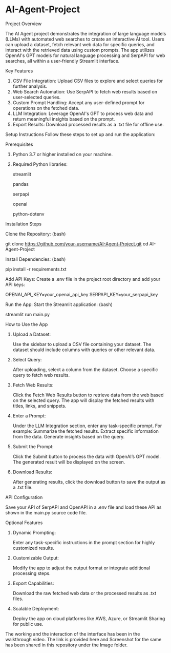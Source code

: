 # AI-Agent-Project

Project Overview

The AI Agent project demonstrates the integration of large language models (LLMs) with automated web searches to create an interactive AI tool. Users can upload a dataset, fetch relevant web data for specific queries, and interact with the retrieved data using custom prompts. The app utilizes OpenAI's GPT models for natural language processing and SerpAPI for web searches, all within a user-friendly Streamlit interface.

Key Features
1. CSV File Integration: Upload CSV files to explore and select queries for further analysis.
2. Web Search Automation: Use SerpAPI to fetch web results based on user-selected queries.
3. Custom Prompt Handling: Accept any user-defined prompt for operations on the fetched data.
4. LLM Integration: Leverage OpenAI's GPT to process web data and return meaningful insights based on the prompt.
5. Export Results: Download processed results as a .txt file for offline use.


Setup Instructions
Follow these steps to set up and run the application:

Prerequisites
1. Python 3.7 or higher installed on your machine.
2. Required Python libraries:

   streamlit
   
   pandas
   
   serpapi
   
   openai
   
   python-dotenv

Installation Steps

Clone the Repository:
(bash)

git clone https://github.com/your-username/AI-Agent-Project.git
cd AI-Agent-Project

Install Dependencies:
(bash)

pip install -r requirements.txt

Add API Keys: Create a .env file in the project root directory and add your API keys:

OPENAI_API_KEY=your_openai_api_key
SERPAPI_KEY=your_serpapi_key

Run the App: Start the Streamlit application:
(bash)

streamlit run main.py   


How to Use the App

1. Upload a Dataset:

   Use the sidebar to upload a CSV file containing your dataset.
   The dataset should include columns with queries or other relevant data.

2. Select Query:

   After uploading, select a column from the dataset.
   Choose a specific query to fetch web results.
  
3. Fetch Web Results:

   Click the Fetch Web Results button to retrieve data from the web based on the selected query.
   The app will display the fetched results with titles, links, and snippets.

4. Enter a Prompt:

   Under the LLM Integration section, enter any task-specific prompt. For example:
     Summarize the fetched results.
     Extract specific information from the data.
     Generate insights based on the query.

5. Submit the Prompt:

   Click the Submit button to process the data with OpenAI’s GPT model.
   The generated result will be displayed on the screen.

6. Download Results:

   After generating results, click the download button to save the output as a .txt file.


API Configuration

Save your API of SerpAPI and OpenAPI in a .env file and load these API as shown in the main.py source code file.


Optional Features

1. Dynamic Prompting:

   Enter any task-specific instructions in the prompt section for highly customized results.

2. Customizable Output:

   Modify the app to adjust the output format or integrate additional processing steps.

3. Export Capabilities:

   Download the raw fetched web data or the processed results as .txt files.

4. Scalable Deployment:

   Deploy the app on cloud platforms like AWS, Azure, or Streamlit Sharing for public use.

The working and the interaction of the interface has been in the walkthrough video. The link is provided here and Screenshot for the same has been shared in this repository under the Image folder.     
